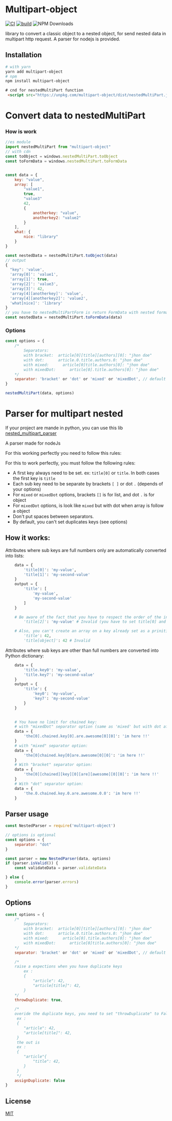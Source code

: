 # Multipart-object
[![CI](https://github.com/remigermain/multipart-object/actions/workflows/node.js.yml/badge.svg)](https://github.com/remigermain/multipart-object/actions/workflows/node.js.yml)
[![build](https://img.shields.io/npm/v/multipart-object)](https://www.npmjs.com/package/multipart-object)
![NPM Downloads](https://img.shields.io/npm/dm/multipart-object)


library to convert a classic object to a nested object, for send nested data in multipart http request.
A parser for nodejs is provided.

## Installation

```bash
# with yarn
yarn add multipart-object
# npm
npm install multipart-object
```
```html
# cnd for nestedMultiPart function
 <script src="https://unpkg.com/multipart-object/dist/nestedMultiPart.js" defer></script>
```



# Convert data to nestedMultiPart

### How is work
```js
//es module
import nestedMultiPart from "multipart-object"
// with cdn
const toObject = windows.nestedMultiPart.toObject
const toFormData = windows.nestedMultiPart.toFormData


const data = {
    key: "value",
    array: [
        "value1",
        true,
        "value3"
        42,
        {
            anotherkey: "value",
            anotherkey2: "value2"
        }
    ],
    what: {
        nice: "library"
    }
}

const nestedData = nestedMultiPart.toObject(data)
// output
{
  "key": 'value',
  'array[0]': 'value1',
  'array[1]': true,
  'array[2]': 'value3',
  'array[3]': 42,
  'array[4][anotherkey]': 'value',
  'array[4][anotherkey2]': 'value2',
  'what[nice]': 'library'
}
// you have to nestedMultiPartForm is return FormData with nested formated
const nestedData = nestedMultiPart.toFormData(data)

```

### Options
```js
const options = {
	/*
		Separators:
		with bracket:  article[0][title][authors][0]: "jhon doe"
		with dot:      article.0.title.authors.0: "jhon doe"
		with mixed:      article[0]title.authors[0]: "jhon doe"
		with mixedDot:      article[0].title.authors[0]: "jhon doe"
	*/
	separator: 'bracket' or 'dot' or 'mixed' or 'mixedDot', // default is bracket
}

nestedMultiPart(data, options)
```

# Parser for multipart nested
If your project are mande in python, you can use this lib
[nested_multipart_parser](https://github.com/remigermain/nested-multipart-parser)

A parser made for nodeJs

For this working perfectly you need to follow this rules:


For this to work perfectly, you must follow the following rules:

- A first key always need to be set. ex: `title[0]` or `title`. In both cases the first key is `title`
- Each sub key need to be separate by brackets `[ ]` or dot `.` (depends of your options)
- For `mixed` or `mixedDot` options, brackets `[]` is for list, and dot `.` is for object
- For `mixedDot` options, is look like `mixed` but with dot when array is follow a object
- Don't put spaces between separators.
- By default, you can't set duplicates keys (see options)
  
## How it works:

Attributes where sub keys are full numbers only are automatically converted into lists:

```python
	data = {
		'title[0]': 'my-value',
		'title[1]': 'my-second-value'
	}
	output = {
		'title': [
			'my-value',
			'my-second-value'
		]
	}

	# Be aware of the fact that you have to respect the order of the indices for arrays, thus 
    	'title[2]': 'my-value' # Invalid (you have to set title[0] and title[1] before)

    # Also, you can't create an array on a key already set as a prinitive value (int, boolean or string):
		'title': 42,
		'title[object]': 42 # Invalid
```



Attributes where sub keys are other than full numbers are converted into Python dictionary:

```python
	data = {
		'title.key0': 'my-value',
		'title.key7': 'my-second-value'
	}
	output = {
		'title': {
			'key0': 'my-value',
			'key7': 'my-second-value'
		}
	}
    

    # You have no limit for chained key:
	# with "mixedDot" separator option (same as 'mixed' but with dot after list to object):
	data = {
		'the[0].chained.key[0].are.awesome[0][0]': 'im here !!'
	}
	# with "mixed" separator option:
	data = {
		'the[0]chained.key[0]are.awesome[0][0]': 'im here !!'
	}
	# With "bracket" separator option:
	data = {
		'the[0][chained][key][0][are][awesome][0][0]': 'im here !!'
	}
	# With "dot" separator option:
	data = {
		'the.0.chained.key.0.are.awesome.0.0': 'im here !!'
	}
```



## Parser usage
```js
const NestedParser = require('multipart-object')

// options is optional
const options = {
    separator: "dot"
}

const parser = new NestedParser(data, options)
if (parser.isValid()) {
    const validateData = parser.validateData

} else {
    console.error(parser.errors)
}
```

## Options

```js
const options = {
	/*
		Separators:
		with bracket:  article[0][title][authors][0]: "jhon doe"
		with dot:      article.0.title.authors.0: "jhon doe"
		with mixed:      article[0].title.authors[0]: "jhon doe"
		with mixedDot:      article[0]title.authors[0]: "jhon doe"
	*/
	separator: 'bracket' or 'dot' or 'mixed' or 'mixedDot', // default is bracket

    /*
    raise a expections when you have duplicate keys
	    ex :
	    {
		    "article": 42,
	    	"article[title]": 42,
	    } 
    */
	throwDuplicate: true,

	/*
    overide the duplicate keys, you need to set "throwDuplicate" to False
	 ex :
	 {
		"article": 42,
		"article[title]": 42,
	 }
	 the out is
	 ex :
	 {
		"article"{
	 		"title": 42,
		}
	 }
     */
	assignDuplicate: false
}
```

## License

[MIT](https://github.com/remigermain/multipart-object/blob/main/LICENSE)
